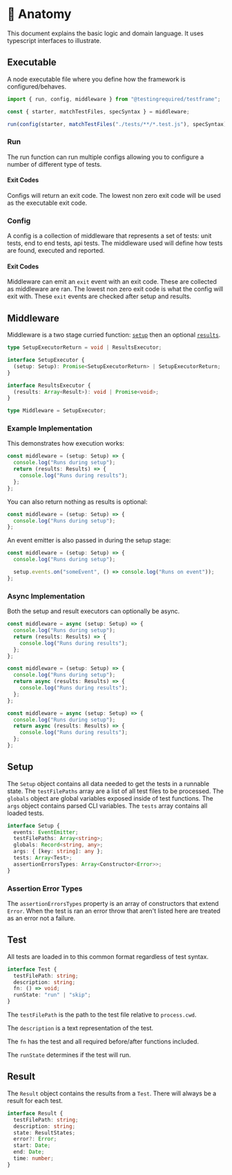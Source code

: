 # 🧬 Anatomy

This document explains the basic logic and domain language. It uses typescript interfaces to illustrate.

## Executable

A node executable file where you define how the framework is configured/behaves.

```javascript
import { run, config, middleware } from "@testingrequired/testframe";

const { starter, matchTestFiles, specSyntax } = middleware;

run(config(starter, matchTestFiles("./tests/**/*.test.js"), specSyntax));
```

### Run

The run function can run multiple configs allowing you to configure a number of different type of tests.

#### Exit Codes

Configs will return an exit code. The lowest non zero exit code will be used as the executable exit code.

### Config

A config is a collection of middleware that represents a set of tests: unit tests, end to end tests, api tests. The middleware used will define how tests are found, executed and reported.

#### Exit Codes

Middleware can emit an `exit` event with an exit code. These are collected as middleware are ran. The lowest non zero exit code is what the config will exit with. These `exit` events are checked after setup and results.

## Middleware

Middleware is a two stage curried function: [`setup`](#setup) then an optional [`results`](#results).

```typescript
type SetupExecutorReturn = void | ResultsExecutor;

interface SetupExecutor {
  (setup: Setup): Promise<SetupExecutorReturn> | SetupExecutorReturn;
}

interface ResultsExecutor {
  (results: Array<Result>): void | Promise<void>;
}

type Middleware = SetupExecutor;
```

### Example Implementation

This demonstrates how execution works:

```typescript
const middleware = (setup: Setup) => {
  console.log("Runs during setup");
  return (results: Results) => {
    console.log("Runs during results");
  };
};
```

You can also return nothing as results is optional:

```typescript
const middleware = (setup: Setup) => {
  console.log("Runs during setup");
};
```

An event emitter is also passed in during the setup stage:

```typescript
const middleware = (setup: Setup) => {
  console.log("Runs during setup");

  setup.events.on("someEvent", () => console.log("Runs on event"));
};
```

### Async Implementation

Both the setup and result executors can optionally be async.

```typescript
const middleware = async (setup: Setup) => {
  console.log("Runs during setup");
  return (results: Results) => {
    console.log("Runs during results");
  };
};
```

```typescript
const middleware = (setup: Setup) => {
  console.log("Runs during setup");
  return async (results: Results) => {
    console.log("Runs during results");
  };
};
```

```typescript
const middleware = async (setup: Setup) => {
  console.log("Runs during setup");
  return async (results: Results) => {
    console.log("Runs during results");
  };
};
```

## Setup

The `Setup` object contains all data needed to get the tests in a runnable state. The `testFilePaths` array are a list of all test files to be processed. The `globals` object are global variables exposed inside of test functions. The `args` object contains parsed CLI variables. The `tests` array contains all loaded tests.

```typescript
interface Setup {
  events: EventEmitter;
  testFilePaths: Array<string>;
  globals: Record<string, any>;
  args: { [key: string]: any };
  tests: Array<Test>;
  assertionErrorsTypes: Array<Constructor<Error>>;
}
```

### Assertion Error Types

The `assertionErrorsTypes` property is an array of constructors that extend `Error`. When the test is ran an error throw that aren't listed here are treated as an error not a failure.

## Test

All tests are loaded in to this common format regardless of test syntax.

```typescript
interface Test {
  testFilePath: string;
  description: string;
  fn: () => void;
  runState: "run" | "skip";
}
```

The `testFilePath` is the path to the test file relative to `process.cwd`.

The `description` is a text representation of the test.

The `fn` has the test and all required before/after functions included.

The `runState` determines if the test will run.

## Result

The `Result` object contains the results from a `Test`. There will always be a result for each test.

```typescript
interface Result {
  testFilePath: string;
  description: string;
  state: ResultStates;
  error?: Error;
  start: Date;
  end: Date;
  time: number;
}
```
